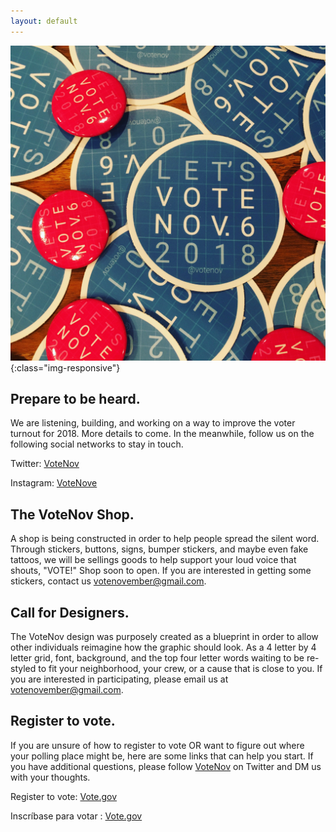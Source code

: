 ```yaml
---
layout: default
---
```

![VoteNov Stickers and buttons.](assets/voteNov.JPG){:class="img-responsive"}

## Prepare to be heard.

We are listening, building, and working on a way to improve the voter turnout for 2018. More details to come. In the meanwhile, follow us on the following social networks to stay in touch. 

Twitter: [VoteNov](https://twitter.com/VoteNov)

Instagram: [VoteNove](https://instagram.com/VoteNove)

## The VoteNov Shop.

A shop is being constructed in order to help people spread the silent word. Through stickers, buttons, signs, bumper stickers, and maybe even fake tattoos, we will be sellings goods to help support your loud voice that shouts, "VOTE!" Shop soon to open. If you are interested in getting some stickers, contact us <votenovember@gmail.com>.

## Call for Designers.

The VoteNov design was purposely created as a blueprint in order to allow other individuals reimagine how the graphic should look. As a 4 letter by 4 letter grid, font, background, and the top four letter words waiting to be re-styled to fit your neighborhood, your crew, or a cause that is close to you. If you are interested in participating, please email us at <votenovember@gmail.com>.

## Register to vote.
If you are unsure of how to register to vote OR want to figure out where your polling place might be, here are some links that can help you start. If you have additional questions, please follow [VoteNov](https://twitter.com/VoteNov) on Twitter and DM us with your thoughts. 

Register to vote: [Vote.gov](https://vote.gov/)

Inscríbase para votar : [Vote.gov](https://vote.gov/es/)
